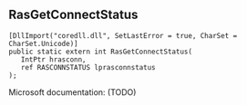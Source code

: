 ## RasGetConnectStatus

```
[DllImport("coredll.dll", SetLastError = true, CharSet = CharSet.Unicode)]
public static extern int RasGetConnectStatus(
   IntPtr hrasconn,
   ref RASCONNSTATUS lprasconnstatus
);
```

Microsoft documentation: (TODO)
